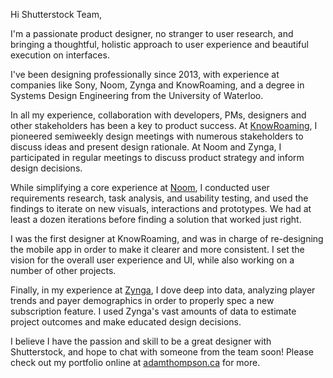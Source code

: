 Hi Shutterstock Team,

I'm a passionate product designer, no stranger to user research, and bringing a thoughtful, holistic approach to user experience and beautiful execution on interfaces.

I've been designing professionally since 2013, with experience at companies like Sony, Noom, Zynga and KnowRoaming, and a degree in Systems Design Engineering from the University of Waterloo.

In all my experience, collaboration with developers, PMs, designers and other stakeholders has been a key to product success. At [KnowRoaming](http://adamthompson.ca/Portfolio/?p=knowroaming), I pioneered semiweekly design meetings with numerous stakeholders to discuss ideas and present design rationale. At Noom and Zynga, I participated in regular meetings to discuss product strategy and inform design decisions.

While simplifying a core experience at [Noom](http://adamthompson.ca/Portfolio/?p=noom), I conducted user requirements research, task analysis, and usability testing, and used the findings to iterate on new visuals, interactions and prototypes. We had at least a dozen iterations before finding a solution that worked just right. 

I was the first designer at KnowRoaming, and was in charge of re-designing the mobile app in order to make it clearer and more consistent. I set the vision for the overall user experience and UI, while also working on a number of other projects.

Finally, in my experience at [Zynga](http://adamthompson.ca/Portfolio/?p=zynga), I dove deep into data, analyzing player trends and payer demographics in order to properly spec a new subscription feature. I used Zynga's vast amounts of data to estimate project outcomes and make educated design decisions.  

I believe I have the passion and skill to be a great designer with Shutterstock, and hope to chat with someone from the team soon! 
Please check out my portfolio online at [adamthompson.ca](http://adamthompson.ca) for more.
